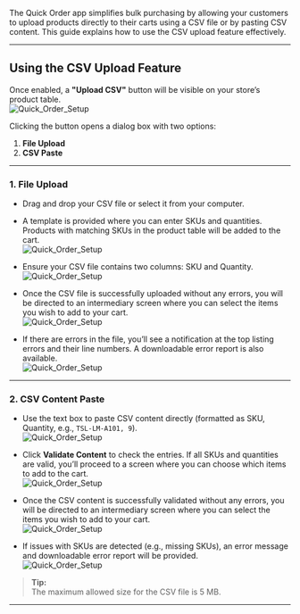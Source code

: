
The Quick Order app simplifies bulk purchasing by allowing your customers to upload products directly to their carts using a CSV file or by pasting CSV content. This guide explains how to use the CSV upload feature effectively.

---

## Using the CSV Upload Feature

Once enabled, a **"Upload CSV"** button will be visible on your store’s product table.  
![Quick_Order_Setup](./images/quick-23.png)  

Clicking the button opens a dialog box with two options:  

1. **File Upload**  
2. **CSV Paste**  

---

### 1. File Upload

- Drag and drop your CSV file or select it from your computer.
- A template is provided where you can enter SKUs and quantities. Products with matching SKUs in the product table will be added to the cart.  
  ![Quick_Order_Setup](./images/quick-28.png)

- Ensure your CSV file contains two columns: SKU and Quantity.
  ![Quick_Order_Setup](./images/quick-29.png)

- Once the CSV file is successfully uploaded without any errors, you will be directed to an intermediary screen where you can select the items you wish to add to your cart.  
  ![Quick_Order_Setup](./images/quick-25.png)
  
- If there are errors in the file, you’ll see a notification at the top listing errors and their line numbers. A downloadable error report is also available.  
  ![Quick_Order_Setup](./images/quick-27.png)

---

### 2. CSV Content Paste

- Use the text box to paste CSV content directly (formatted as SKU, Quantity, e.g., `TSL-LM-A101, 9`).  
  ![Quick_Order_Setup](./images/quick-26.png)

- Click **Validate Content** to check the entries. If all SKUs and quantities are valid, you’ll proceed to a screen where you can choose which items to add to the cart.  
  ![Quick_Order_Setup](./images/quick-24.png)

- Once the CSV content is successfully validated without any errors, you will be directed to an intermediary screen where you can select the items you wish to add to your cart.  
  ![Quick_Order_Setup](./images/quick-25.png)

- If issues with SKUs are detected (e.g., missing SKUs), an error message and downloadable error report will be provided.  
  ![Quick_Order_Setup](./images/quick-24.png)

> **Tip:**  
> The maximum allowed size for the CSV file is 5 MB.

---